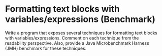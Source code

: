 # Formatting text blocks with variables/expressions (Benchmark) 
Write a program that exposes several techniques for formatting text blocks with variables/expressions. Comment on each technique from the readability perspective. Also, provide a Java Microbenchmark Harness (JMH) benchmark for these techniques.